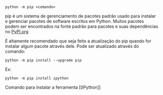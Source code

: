 `python -m pip <comando>`

pip é um sistema de gerenciamento de pacotes padrão usado para instalar e gerenciar pacotes de software escritos em Python. Muitos pacotes podem ser encontrados na fonte padrão para pacotes e suas dependências no [PyPI.org](https://pypi.org/) 

É altamente recomendado que seja feito a atualização do pip quando for instalar algum pacote através dele. Pode ser atualizado através do comando:

```
python -m pip install --upgrade pip
```

Ex:
```
python -m pip install ipython
```
   Comando para instalar a ferramenta [[IPython]]
   